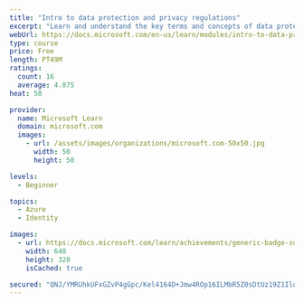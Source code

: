 ```yaml
---
title: "Intro to data protection and privacy regulations"
excerpt: "Learn and understand the key terms and concepts of data protection, privacy regulation, and data processing. Describe, at a high level, the key Azure technologies that pertain to data protection and compliance."
webUrl: https://docs.microsoft.com/en-us/learn/modules/intro-to-data-protection-privacy/
type: course
price: Free
length: PT49M
ratings:
  count: 16
  average: 4.875
heat: 50

provider:
  name: Microsoft Learn
  domain: microsoft.com
  images:
    - url: /assets/images/organizations/microsoft.com-50x50.jpg
      width: 50
      height: 50

levels:
  - Beginner

topics:
  - Azure
  - Identity

images:
  - url: https://docs.microsoft.com/learn/achievements/generic-badge-social.png
    width: 640
    height: 320
    isCached: true

secured: "QNJ/YMRUhkUFxGZvP4gGpc/Kel4164D+Jmw4ROp16ILMbR5Z0sDtUz19Z1Ilo5wgu8d7fpbQFsBLMhhz3Bs99uhyR691basup524iLwwpe04VgF7KexfFHbR0/s87nSDlHovNNQdTcEIDqzGt1cYRw/W1TAneXMDG01MisFZhi9WNljQail9BlLsnw8AmeD3E7KQ05r6KCvbAqyjwnoypkcqV2GJw+25Qtnv+105Tp2b3Zo+61JKP3G3AGD4kafjdnze0jTlxxPuAm1xKv4EERXpCMm2Br/qcYsaRyDYgtfQsUE/+5pXu+aR5ICPXKCkY5qR5juN8NDDbewRueX4k8Q/8chCpiLq1OKKwje+tE4bvfkYqJ5pmIDWrc+x0jYSabhvgMzzJAVriPi5OyJkA9C60CvQYm9hqZn3cBvuKdY=;7ux0MNtHSe4t5VbAOaDCXw=="
---
```


